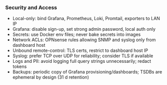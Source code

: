 ### Security and Access

- Local-only: bind Grafana, Prometheus, Loki, Promtail, exporters to LAN IP
- Grafana: disable sign-up, set strong admin password, local auth only
- Secrets: use Docker env files; never bake secrets into images
- Network ACLs: OPNsense rules allowing SNMP and syslog only from dashboard host
- Unbound remote-control: TLS certs, restrict to dashboard host IP
- Syslog: prefer TCP over UDP for reliability; consider TLS if available
- Logs and PII: avoid logging full query strings unnecessarily; redact tokens
- Backups: periodic copy of Grafana provisioning/dashboards; TSDBs are ephemeral by design (31 d retention)
